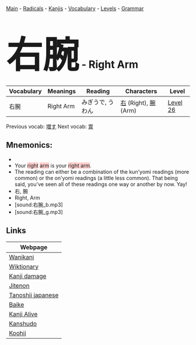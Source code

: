 <style> bigfont {font-size: 100px}</style>
[Main](../README.md) -
[Radicals](../radicals.md) -
[Kanjis](../kanjis.md) -
[Vocabulary](../vocabulary.md) -
[Levels](../levels.md) -
[Grammar](../grammar.md)
# <bigfont> 右腕</bigfont> - Right Arm 

| Vocabulary | Meanings | Reading | Characters | Level |
| --- | --- | --- | --- | --- |
| 右腕 | Right Arm | みぎうで, うわん |  [右](../kanjis/右.md) (Right), [腕](../kanjis/腕.md) (Arm) | [Level 26](../levels/wk_level26.md) |

Previous vocab: [増す](増す.md) Next vocab: [胃](胃.md) 

## Mnemonics:

* 
* Your <span style="background-color:#ffcccb"> right</span> <span style="background-color:#ffcccb"> arm</span> is your <span style="background-color:#ffcccb"> right arm</span>.
* The reading can either be a combination of the kun'yomi readings (more common) or the on'yomi readings (a little less common). That being said, you've seen all of these readings one way or another by now. Yay!
* 右, 腕
* Right, Arm
* [sound:右腕_b.mp3]
* [sound:右腕_g.mp3]


## Links 

| Webpage |
| --- |
| [Wanikani          ](https://www.wanikani.com/kanji/右腕) |
| [Wiktionary        ](https://en.wiktionary.org/wiki/右腕) |
| [Kanji damage      ](http://www.kanjidamage.com/kanji/search?utf8=✓&q=右腕) |
| [Jitenon           ](https://jitenon.com/kanji/右腕) |
| [Tanoshii japanese ](https://www.tanoshiijapanese.com/dictionary/kanji.cfm?k=右腕) |
| [Baike             ](https://baike.baidu.com/item/右腕) |
| [Kanji Alive       ](https://app.kanjialive.com/右腕) |
| [Kanshudo          ](https://www.kanshudo.com/searchmn?q=右腕) |
| [Koohii            ](https://kanji.koohii.com/study/kanji/右腕) |
